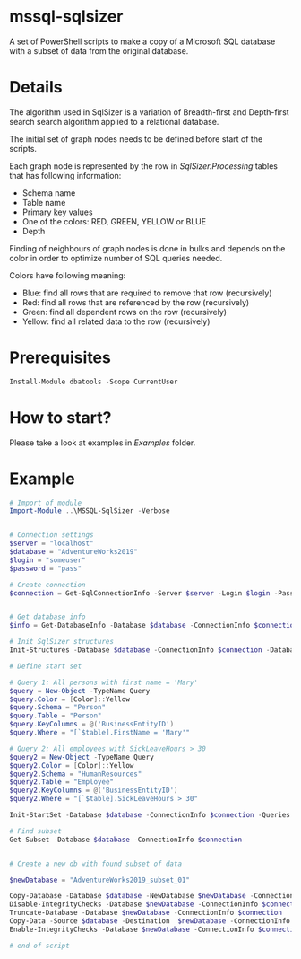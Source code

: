 # mssql-sqlsizer
A set of PowerShell scripts to make a copy of a Microsoft SQL database with a subset of data from the original database.

# Details
The algorithm used in SqlSizer is a variation of Breadth-first and Depth-first search search algorithm applied to a relational database.

The initial set of graph nodes needs to be defined before start of the scripts.

Each graph node is represented by the row in *SqlSizer.Processing* tables that has following information:
-  Schema name
-  Table name
-  Primary key values
-  One of the colors: RED, GREEN, YELLOW or BLUE
-  Depth

Finding of neighbours of graph nodes is done in bulks and depends on the color in order to optimize number of SQL queries needed.

Colors have following meaning:
 - Blue: find all rows that are required to remove that row (recursively) 
 - Red: find all rows that are referenced by the row (recursively) 
 - Green: find all dependent rows on the row (recursively) 
 - Yellow: find all related data to the row (recursively) 

# Prerequisites

```powershell
Install-Module dbatools -Scope CurrentUser
```

# How to start?
Please take a look at examples in *Examples* folder.

# Example
```powershell
# Import of module
Import-Module ..\MSSQL-SqlSizer -Verbose


# Connection settings
$server = "localhost"
$database = "AdventureWorks2019"
$login = "someuser"
$password = "pass"

# Create connection
$connection = Get-SqlConnectionInfo -Server $server -Login $login -Password $password


# Get database info
$info = Get-DatabaseInfo -Database $database -ConnectionInfo $connection

# Init SqlSizer structures
Init-Structures -Database $database -ConnectionInfo $connection -DatabaseInfo $info

# Define start set

# Query 1: All persons with first name = 'Mary'
$query = New-Object -TypeName Query
$query.Color = [Color]::Yellow
$query.Schema = "Person"
$query.Table = "Person"
$query.KeyColumns = @('BusinessEntityID')
$query.Where = "[`$table].FirstName = 'Mary'"

# Query 2: All employees with SickLeaveHours > 30
$query2 = New-Object -TypeName Query
$query2.Color = [Color]::Yellow
$query2.Schema = "HumanResources"
$query2.Table = "Employee"
$query2.KeyColumns = @('BusinessEntityID')
$query2.Where = "[`$table].SickLeaveHours > 30"

Init-StartSet -Database $database -ConnectionInfo $connection -Queries @($query, $query2)

# Find subset
Get-Subset -Database $database -ConnectionInfo $connection


# Create a new db with found subset of data

$newDatabase = "AdventureWorks2019_subset_01"

Copy-Database -Database $database -NewDatabase $newDatabase -ConnectionInfo $connection
Disable-IntegrityChecks -Database $newDatabase -ConnectionInfo $connection
Truncate-Database -Database $newDatabase -ConnectionInfo $connection
Copy-Data -Source $database -Destination  $newDatabase -ConnectionInfo $connection
Enable-IntegrityChecks -Database $newDatabase -ConnectionInfo $connection

# end of script
```

